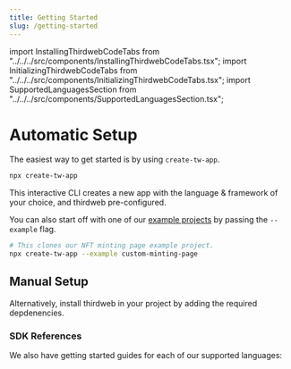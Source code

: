 ```yaml
---
title: Getting Started
slug: /getting-started
---
```


import InstallingThirdwebCodeTabs from "../../../src/components/InstallingThirdwebCodeTabs.tsx";
import InitializingThirdwebCodeTabs from "../../../src/components/InitializingThirdwebCodeTabs.tsx";
import SupportedLanguagesSection from "../../../src/components/SupportedLanguagesSection.tsx";

# Automatic Setup

The easiest way to get started is by using `create-tw-app`.

```bash
npx create-tw-app
```

This interactive CLI creates a new app with the language & framework of your choice, and thirdweb pre-configured.

You can also start off with one of our [example projects](/examples) by passing the `--example` flag.

```bash
# This clones our NFT minting page example project.
npx create-tw-app --example custom-minting-page
```

## Manual Setup

Alternatively, install thirdweb in your project by adding the required depdenencies.

<InstallingThirdwebCodeTabs />

### SDK References

We also have getting started guides for each of our supported languages:

<SupportedLanguagesSection />
